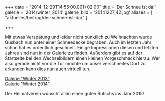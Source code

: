 +++
date = "2014-12-29T14:55:00.001+02:00"
title = 'Der Schnee ist da!'
galerie = '2014/winter_2014'
galerie_bild = '20141227_42.jpg'
aliases = [
  "aktuelles/beitrag/der-schnee-ist-da/"
]

+++

Mit etwas Verspätung und leider nicht pünktlich zu Weihnachten wurde Gusbach nun unter einer Schneedecke begraben. Auch im letzten Jahr schon hat es ordentlich geschneit. Einige Impressionen diesen und letzten Jahres sind nun in der Galerie zu finden. Außerdem gibt es auf der Startseite bei den Wechselbildern einen kleinen Vorgeschmack hierzu. Wer also gerade nicht vor die Tür möchte um unser verschneites Dorf zu erkunden kann dies nun auch virtuell tun.

[Galerie "Winter 2013"](/galerie/2013/winter_2013)  
[Galerie "Winter 2014"](/galerie/2014/winter_2014)  

 Der Heimatverein wünscht allen einen guten Rutschs ins Jahr 2015!

      